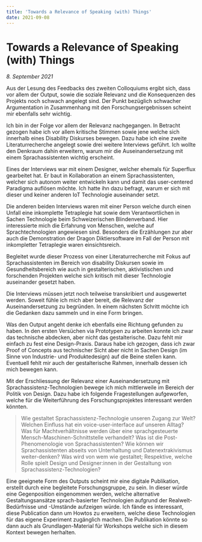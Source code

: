 ```yaml
---
title: 'Towards a Relevance of Speaking (with) Things'
date: 2021-09-08
---
```

# Towards a Relevance of Speaking (with) Things
*8. September 2021*

Aus der Lesung des Feedbacks des zweiten Colloquiums ergibt sich, dass vor allem der Output, sowie die soziale Relevanz und die Konsequenzen des Projekts noch schwach angelegt sind. Der Punkt bezüglich schwacher Argumentation in Zusammenhang mit den Forschungsergebnissen scheint mir ebenfalls sehr wichtig.

Ich bin in der Folge vor allem der Relevanz nachgegangen. In Betracht gezogen habe ich vor allem kritische Stimmen sowie jene welche sich innerhalb eines Disability Diskurses bewegen. Dazu habe ich eine zweite Literaturrecherche angelegt sowie drei weitere Interviews geführt. Ich wollte den Denkraum dahin erweitern, warum mir die Auseinandersetzung mit einem Sprachassistenten wichtig erscheint.

Eines der Interviews war mit einem Designer, welcher ehemals für Superflux gearbeitet hat. Er baut in Kollaboration an einem Sprachassistenten, welcher sich autonom weiter entwickeln kann und damit das user-centered Paradigma auflösen möchte. Ich hatte ihn dazu befragt, warum er sich mit dieser und keiner anderen IoT Technologie auseinander setzt.

Die anderen beiden Interviews waren mit einer Person welche durch einen Unfall eine inkomplette Tetraplegie hat sowie dem Verantwortlichen in Sachen Technologie beim Schweizerischen Blindenverband. Hier interessierte mich die Erfahrung von Menschen, welche auf Sprachtechnologien angewiesen sind. Besonders die Erzählungen zur aber auch die Demonstration der Dragon Diktiersoftware im Fall der Person mit inkompletter Tetraplegie waren einsichtsreich.

Begleitet wurde dieser Prozess von einer Literaturrecherche mit Fokus auf Sprachassistenten im Bereich von disability Diskursen sowie im Gesundheitsbereich wie auch in gestalterischen, aktivistischen und forschenden Projekten welche sich kritisch mit dieser Technologie auseinander gesetzt haben.

Die Interviews müssen jetzt noch teilweise transkribiert und ausgewertet werden. Soweit fühle ich mich aber bereit, die Relevanz der Auseinandersetzung zu begründen. In einem nächsten Schritt möchte ich die Gedanken dazu sammeln und in eine Form bringen.

Was den Output angeht denke ich ebenfalls eine Richtung gefunden zu haben. In den ersten Versüchen via Prototypen zu arbeiten konnte ich zwar das technische abdecken, aber nicht das gestalterische. Dazu fehlt mir einfach zu fest eine Design-Praxis. Daraus habe ich gezogen, dass ich zwar Proof of Concepts aus technischer Sicht aber nicht in Sachen Design (im Sinne von Industrie- und Produktedesign) auf die Beine stellen kann. Eventuell fehlt mir auch der gestalterische Rahmen, innerhalb dessen ich mich bewegen kann.

Mit der Erschliessung der Relevanz einer Auseinandersetzung mit Sprachassistenz-Technologien bewege ich mich mittlerweile im Bereich der Politik von Design. Dazu habe ich folgende Fragestellungen aufgeworfen, welche für die Weiterführung des Forschungsprojektes interessant werden könnten.

> Wie gestaltet Sprachassistenz-Technologie unseren Zugang zur Welt? Welchen Einfluss hat ein voice-user-interface auf unseren Alltag? Was für Machtverhältnisse werden über eine sprachgesteuerte Mensch-Maschinen-Schnittstelle verhandelt? Was ist die Post-Phenomenologie von Sprachassistenten? Wie können wir Sprachassistenten abseits von Unterhaltung und Datenextrakivismus weiter-denken? Was wird von wem wie gestaltet; Respektive, welche Rolle spielt Design und Designer:innen in der Gestaltung von Sprachassistenz-Technologien?

Eine geeignete Form des Outputs scheint mir eine digitale Publikation, erstellt durch eine begleitete Forschungsgruppe, zu sein. In dieser würde eine Gegenposition eingenommen werden, welche alternative Gestaltungsansätze sprach-basierter Technologien aufgrund der Realwelt-Bedürfnisse und -Umstände aufzeigen würde. Ich fände es interessant, diese Publication dann um Howtos zu erweitern, welche diese Technologien für das eigene Experiment zugänglich machen. Die Publikation könnte so dann auch als Grundlagen-Material für Workshops welche sich in diesem Kontext bewegen herhalten.